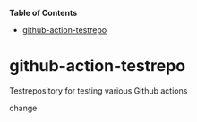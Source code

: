 <!-- START doctoc generated TOC please keep comment here to allow auto update -->
<!-- DON'T EDIT THIS SECTION, INSTEAD RE-RUN doctoc TO UPDATE -->
**Table of Contents**

- [github-action-testrepo](#github-action-testrepo)

<!-- END doctoc generated TOC please keep comment here to allow auto update -->

# github-action-testrepo
Testrepository for testing various Github actions

change
